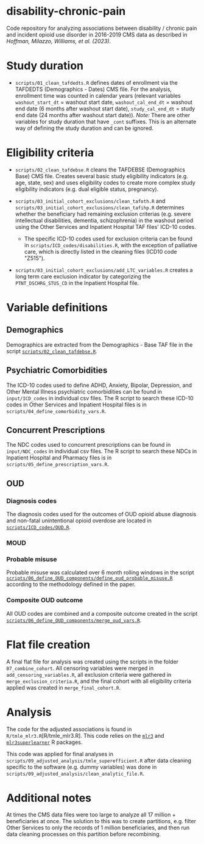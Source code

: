 # disability-chronic-pain

Code repository for analyzing associations between disability / chronic pain and incident opioid use disorder in 2016-2019 CMS data as described in *Hoffman, Milazzo, Williams, et al. (2023)*.

# Study duration

- `scripts/01_clean_tafdedts.R` defines dates of enrollment via the TAFDEDTS (Demographics - Dates) CMS file. For the analysis, enrollment time was counted in calendar years (relevant variables `washout_start_dt` = washout start date, `washout_cal_end_dt` = washout end date (6 months after washout start date), `study_cal_end_dt` = study end date (24 months after washout start date)). *Note:* There are other variables for study duration that have `_cont` suffixes. This is an alternate way of defining the study duration and can be ignored.

# Eligibility criteria

- `scripts/02_clean_tafdebse.R` cleans the TAFDEBSE (Demographics Base) CMS file. Creates several basic study eligibility indicators (e.g. age, state, sex) and uses eligibility codes to create more complex study eligibility indicators (e.g. dual eligible status, pregnancy).

- `scripts/03_initial_cohort_exclusions/clean_tafoth.R` and `scripts/03_initial_cohort_exclusions/clean_tafihp.R` determines whether the beneficiary had remaining exclusion criterias (e.g. severe intellectual disabilities, dementia, schizophrenia) in the washout period using the Other Services and Inpatient Hospital TAF files' ICD-10 codes.

	- The specific ICD-10 codes used for exclusion criteria can be found in `scripts/ICD_codes/disabilities.R`, with the exception of palliative care, which is directly listed in the cleaning files (ICD10 code "Z515").

- `scripts/03_initial_cohort_exclusions/add_LTC_variables.R` creates a long term care exclusion indicator by categorizing the `PTNT_DSCHRG_STUS_CD` in the Inpatient Hospital file.

# Variable definitions

## Demographics

Demographics are extracted from the Demographics - Base TAF file in the script [`scripts/02_clean_tafdebse.R`](scripts/02_clean_tafdebse.R).

## Psychiatric Comorbidities

The ICD-10 codes used to define ADHD, Anxiety, Bipolar, Depression, and Other Mental Illness psychiatric comorbidities can be found in `input/ICD_codes` in individual csv files. The R script to search these ICD-10 codes in Other Services and Inpatient Hospital files is in `scripts/04_define_comorbidity_vars.R`.

## Concurrent Prescriptions

The NDC codes used to concurrent prescriptions can be found in `input/NDC_codes` in individual csv files. The R script to search these NDCs in Inpatient Hospital and Pharmacy files is in `scripts/05_define_prescription_vars.R`.

## OUD

### Diagnosis codes

The diagnosis codes used for the outcomes of OUD opioid abuse diagnosis and non-fatal unintentional opioid overdose are located in [`scripts/ICD_codes/OUD.R`](scripts/ICD_codes/OUD.R).

### MOUD

### Probable misuse

Probable misuse was calculated over 6 month rolling windows in the script [`scripts/06_define_OUD_components/define_oud_probable_misuse.R`](scripts/06_define_OUD_components/define_oud_probable_misuse.R) according to the methodology defined in the paper.

### Composite OUD outcome

All OUD codes are combined and a composite outcome created in the script [`scripts/06_define_OUD_components/merge_oud_vars.R`](scripts/06_define_OUD_components/merge_oud_vars.R).

# Flat file creation

A final flat file for analysis was created using the scripts in the folder `07_combine_cohort`. All censoring variables were merged in `add_censoring_variables.R`, all exclusion criteria were gathered in `merge_exclusion_criteria.R`, and the final cohort with all eligibility criteria applied was created in `merge_final_cohort.R`.

# Analysis

The code for the adjusted associations is found in `R/tmle_mlr3.R`[R/tmle_mlr3.R]. This code relies on the [`mlr3`](https://mlr3.mlr-org.com/) and [`mlr3superlearner`](https://github.com/nt-williams/mlr3superlearner) R packages.

This code was applied for final analyses in `scripts/09_adjusted_analysis/tmle_superefficient.R` after data cleaning specific to the software (e.g. dummy variables) was done in `scripts/09_adjusted_analysis/clean_analytic_file.R`.

# Additional notes

At times the CMS data files were too large to analyze all 17 million + beneficiaries at once. The solution to this was to create partitions, e.g. filter Other Services to only the records of 1 million beneficiaries, and then run data cleaning processes on this partition before recombining.
